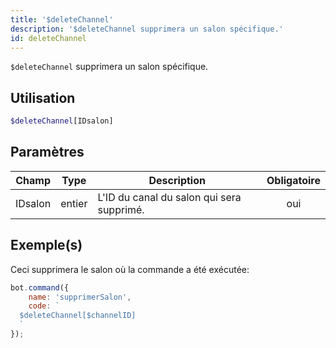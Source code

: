 ```yaml
---
title: '$deleteChannel'
description: '$deleteChannel supprimera un salon spécifique.'
id: deleteChannel
---
```


`$deleteChannel` supprimera un salon spécifique.

## Utilisation

```php
$deleteChannel[IDsalon]
```

## Paramètres

| Champ   | Type   | Description                               | Obligatoire |
| ------- | ------ | ----------------------------------------- |:-----------:|
| IDsalon | entier | L'ID du canal du salon qui sera supprimé. |     oui     |

## Exemple(s)

Ceci supprimera le salon où la commande a été exécutée:

```javascript
bot.command({
    name: 'supprimerSalon',
    code: `
  $deleteChannel[$channelID]
  `
});
```
